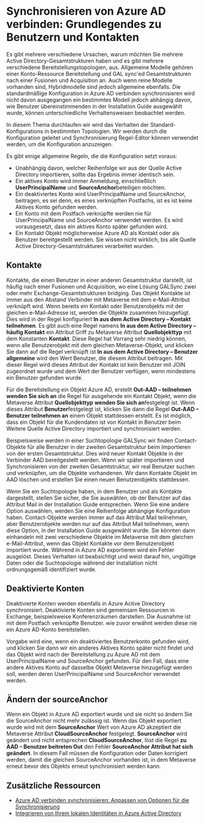 <properties
    pageTitle="Synchronisieren von Azure AD verbinden: Grundlegendes zu Benutzern und Kontakten | Microsoft Azure"
    description="Erläutert Benutzern und Kontakten in Azure AD verbinden synchronisieren."
    services="active-directory"
    documentationCenter=""
    authors="markusvi"
    manager="femila"
    editor=""/>

<tags
    ms.service="active-directory"
    ms.workload="identity"
    ms.tgt_pltfrm="na"
    ms.devlang="na"
    ms.topic="article"
    ms.date="10/10/2016"
    ms.author="markusvi;andkjell"/>


# <a name="azure-ad-connect-sync-understanding-users-and-contacts"></a>Synchronisieren von Azure AD verbinden: Grundlegendes zu Benutzern und Kontakten

Es gibt mehrere verschiedene Ursachen, warum möchten Sie mehrere Active Directory-Gesamtstrukturen haben und es gibt mehrere verschiedene Bereitstellungstopologien, aus. Allgemeine Modelle gehören einer Konto-Ressource Bereitstellung und GAL sync'ed Gesamtstrukturen nach einer Fusionen und Acquisition an. Auch wenn reine Modelle vorhanden sind, Hybridmodelle sind jedoch allgemeine ebenfalls. Die standardmäßige Konfiguration in Azure AD verbinden synchronisieren wird nicht davon ausgegangen ein bestimmtes Modell jedoch abhängig davon, wie Benutzer übereinstimmenden in der Installation Guide ausgewählt wurde, können unterschiedliche Verhaltensweisen beobachtet werden.

In diesem Thema durchlaufen wir wird das Verhalten der Standard-Konfigurations in bestimmten Topologien. Wir werden durch die Konfiguration geleitet und Synchronisierung Regel-Editor können verwendet werden, um die Konfiguration anzuzeigen.

Es gibt einige allgemeine Regeln, die die Konfiguration setzt voraus:

- Unabhängig davon, welcher Reihenfolge wir aus der Quelle Active Directory importieren, sollte das Ergebnis immer identisch sein.
- Ein aktives Konto wird immer Anmeldung, einschließlich **UserPrincipalName** und **SourceAnchor**beteiligen möchten.
- Ein deaktiviertes Konto wird UserPrincipalName und SourceAnchor, beitragen, es sei denn, es eines verknüpften Postfachs, ist es ist keine Aktives Konto gefunden werden.
- Ein Konto mit dem Postfach verknüpfte werden nie für UserPrincipalName und SourceAnchor verwendet werden. Es wird vorausgesetzt, dass ein aktives Konto später gefunden wird.
- Ein Kontakt Objekt möglicherweise Azure AD als Kontakt oder als Benutzer bereitgestellt werden. Sie wissen nicht wirklich, bis alle Quelle Active Directory-Gesamtstrukturen verarbeitet wurden.

## <a name="contacts"></a>Kontakte

Kontakte, die einen Benutzer in einer anderen Gesamtstruktur darstellt, ist häufig nach einer Fusionen und Acquisition, wo eine Lösung GALSync zwei oder mehr Exchange-Gesamtstrukturen bridging. Das Objekt Kontakte ist immer aus den Abstand Verbinder mit Metaverse mit dem e-Mail-Attribut verknüpft wird. Wenn bereits ein Kontakt oder Benutzerobjekts mit der gleichen e-Mail-Adresse ist, werden die Objekte zusammen hinzugefügt. Dies wird in der Regel konfiguriert **In aus dem Active Directory – Kontakt teilnehmen**. Es gibt auch eine Regel namens **In aus dem Active Directory – häufig Kontakt** ein Attribut Griff zu Metaverse Attribut **Quellobjekttyp** mit dem Konstanten **Kontakt**. Diese Regel hat Vorrang sehr niedrig können, wenn alle Benutzerobjekt mit dem gleichen Metaverse-Objekt, und klicken Sie dann auf die Regel verknüpft ist **In aus dem Active Directory – Benutzer allgemeine** wird den Wert Benutzer, die diesem Attribut beitragen. Mit dieser Regel wird dieses Attribut der Kontakt ist kein Benutzer mit JOIN zugeordnet wurde und dem Wert der Benutzer verfügen, wenn mindestens ein Benutzer gefunden wurde.

Für die Bereitstellung ein Objekt Azure AD, erstellt **Out-AAD – teilnehmen wenden Sie sich an** die Regel für ausgehende ein Kontakt Objekt, wenn die Metaverse Attribut **Quellobjekttyp** **wenden Sie sich an**festgelegt ist. Wenn dieses Attribut **Benutzer**festgelegt ist, klicken Sie dann die Regel **Out-AAD – Benutzer teilnehmen an** einem Objekt stattdessen erstellt.
Es ist möglich, dass ein Objekt für die Kundendaten ist von Kontakt in Benutzer beim Weitere Quelle Active Directory importiert und synchronisiert werden.

Beispielsweise werden in einer Suchtopologie GALSync wir finden Contact-Objekte für alle Benutzer in der zweiten Gesamtstruktur beim Importieren von der ersten Gesamtstruktur. Dies wird neuer Kontakt Objekte in der Verbinder AAD bereitgestellt werden. Wenn wir später importieren und Synchronisieren von der zweiten Gesamtstruktur, wir real Benutzer suchen und verknüpfen, um die Objekte vorhandenen. Wir dann Kontakte Objekt im AAD löschen und erstellen Sie einen neuen Benutzerobjekts stattdessen.

Wenn Sie ein Suchtopologie haben, in dem Benutzer und als Kontakte dargestellt, stellen Sie sicher, die Sie auswählen, ob der Benutzer auf das Attribut Mail in der Installation Guide entsprechen. Wenn Sie eine andere Option auswählen, werden Sie eine Reihenfolge abhängige Konfiguration haben. Contact-Objekte werden immer auf das Attribut Mail teilnehmen, aber Benutzerobjekte werden nur auf das Attribut Mail teilnehmen, wenn diese Option, in der Installation Guide ausgewählt wurde. Sie könnten dann einhandeln mit zwei verschiedene Objekte im Metaverse mit dem gleichen e-Mail-Attribut, wenn das Objekt Kontakte vor dem Benutzerobjekt importiert wurde. Während in Azure AD exportieren wird ein Fehler ausgelöst. Dieses Verhalten ist beabsichtigt und weist darauf hin, ungültige Daten oder die Suchtopologie während der Installation nicht ordnungsgemäß identifiziert wurde.

## <a name="disabled-accounts"></a>Deaktivierte Konten

Deaktivierte Konten werden ebenfalls in Azure Active Directory synchronisiert. Deaktivierte Konten sind gemeinsam Ressourcen in Exchange, beispielsweise Konferenzräumen darstellen. Die Ausnahme ist mit dem Postfach verknüpfte Benutzer. wie zuvor erwähnt werden diese nie ein Azure AD-Konto bereitstellen.

Vorgabe wird eine, wenn ein deaktiviertes Benutzerkonto gefunden wird, und klicken Sie dann wir ein anderes Aktives Konto später nicht findet und das Objekt wird nach der Bereitstellung zu Azure AD mit dem UserPrincipalName und SourceAnchor gefunden. Für den Fall, dass eine andere Aktives Konto auf dasselbe Objekt Metaverse hinzugefügt werden soll, werden deren UserPrincipalName und SourceAnchor verwendet werden.

## <a name="changing-sourceanchor"></a>Ändern der sourceAnchor

Wenn ein Objekt in Azure AD exportiert wurde und sie nicht so ändern Sie die SourceAnchor nicht mehr zulässig ist. Wenn das Objekt exportiert wurde wird mit dem **SourceAnchor** Wert von Azure AD akzeptiert die Metaverse Attribut **CloudSourceAnchor** festgelegt. **SourceAnchor** wird geändert und nicht entsprechen **CloudSourceAnchor**, löst die Regel **zu AAD – Benutzer beitreten Out** den Fehler **SourceAnchor Attribut hat sich geändert**. In diesem Fall müssen die Konfiguration oder Daten korrigiert werden, damit die gleichen SourceAnchor vorhanden ist, in dem Metaverse erneut bevor des Objekts erneut synchronisiert werden kann.

## <a name="additional-resources"></a>Zusätzliche Ressourcen

* [Azure AD verbinden synchronisieren: Anpassen von Optionen für die Synchronisierung](active-directory-aadconnectsync-whatis.md)
* [Integrieren von Ihrem lokalen Identitäten in Azure Active Directory](active-directory-aadconnect.md)
